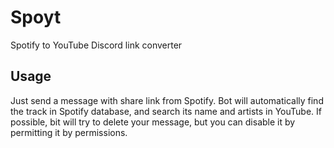 # Spoyt

Spotify to YouTube Discord link converter

## Usage

Just send a message with share link from Spotify. Bot will automatically find
the track in Spotify database, and search its name and artists in YouTube.
If possible, bit will try to delete your message, but you can disable it
by permitting it by permissions.
